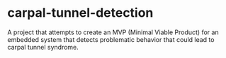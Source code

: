 # carpal-tunnel-detection
A project that attempts to create an MVP (Minimal Viable Product) for an embedded system that detects problematic behavior that could lead to carpal tunnel syndrome.
